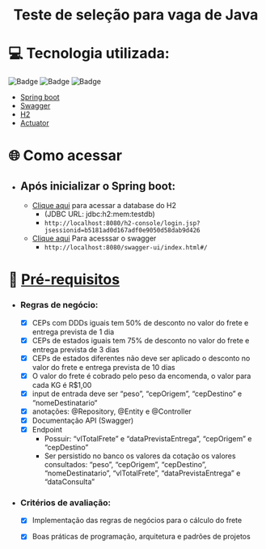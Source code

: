 <h1 align="center">
Teste de seleção para vaga de Java
</h1>

# 💻 Tecnologia utilizada:

![Badge](https://img.shields.io/badge/Swagger-springdoc--openapi--ui%201.6.9-green)
![Badge](https://img.shields.io/badge/Springboot-2.7.1-green)
![Badge](https://img.shields.io/badge/H2-dba-green)
<!--ts-->
   * [Spring boot](https://spring.io/)
   * [Swagger](http://localhost:8080/swagger-ui/index.html#/)
   * [H2](http://localhost:8080/h2-console/login.jsp?jsessionid=b5181ad0d167adf0e9050d58dab9d426)
   * [Actuator](http://localhost:8080/actuator/health)
<!--te-->

<!--ts-->
# 🌐 Como acessar
* ## Após inicializar o Spring boot:
  * [Clique aqui](http://localhost:8080/h2-console/login.jsp?jsessionid=b5181ad0d167adf0e9050d58dab9d426) para acessar a database do H2
    * (JDBC URL: jdbc:h2:mem:testdb)
    * ```http://localhost:8080/h2-console/login.jsp?jsessionid=b5181ad0d167adf0e9050d58dab9d426```
  * [Clique aqui](http://localhost:8080/swagger-ui/index.html#/) Para acesssar o swagger
    * ```http://localhost:8080/swagger-ui/index.html#/```
<!--te-->

# 💠 [Pré-requisitos](https://github.com/cd2tec/JavaTest)

- ### Regras de negócio:
  - [x] CEPs com DDDs iguais tem 50% de desconto no valor do frete e entrega prevista de 1 dia
  - [x] CEPs de estados iguais tem 75% de desconto no valor do frete e entrega prevista de 3 dias
  - [x] CEPs de estados diferentes não deve ser aplicado o desconto no valor do frete e entrega prevista de 10 dias
  - [x] O valor do frete é cobrado pelo peso da encomenda, o valor para cada KG é R$1,00
  - [x] input de entrada deve ser “peso”, “cepOrigem”, “cepDestino” e “nomeDestinatario“
  - [x] anotações: @Repository, @Entity e @Controller
  - [x] Documentação API (Swagger)
  - [x] Endpoint
    - Possuir: “vlTotalFrete” e “dataPrevistaEntrega”, “cepOrigem” e “cepDestino”
    - Ser persistido no banco os valores da cotação os valores consultados: “peso”, “cepOrigem”, “cepDestino”, “nomeDestinatario”, “vlTotalFrete”, “dataPrevistaEntrega” e “dataConsulta”
- ### Critérios de avaliação:
  - [x] Implementação das regras de negócios para o cálculo do frete
  - [x] Boas práticas de programação, arquitetura e padrões de projetos


